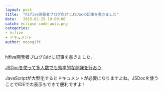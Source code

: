 ```yaml
---
layout: post
title:  "hifive開発者ブログ向けにJSDocの記事を書きました"
date:   2015-02-25 19:00:00
catch: eclipse-code-auto.png
categories:
- hifive
- ドキュメント
author: moongift
---
```


hifive開発者ブログ向けに記事を書きました。

[JSDocを使って多人数でも効率的な開発を行おう](http://blog.htmlhifive.com/2015/02/25/jsdoc/)

JavaScriptが大型化するとドキュメントが必要になりますよね。JSDocを使うことでIDEでの表示もできて便利ですよ！

